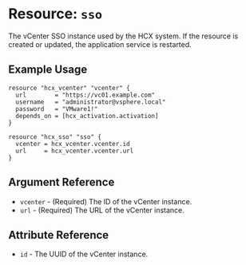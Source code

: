 # Resource: `sso`

The vCenter SSO instance used by the HCX system. If the resource is created or
updated, the application service is restarted.

## Example Usage

```hcl
resource "hcx_vcenter" "vcenter" {
  url        = "https://vc01.example.com"
  username   = "administrator@vsphere.local"
  password   = "VMware1!"
  depends_on = [hcx_activation.activation]
}

resource "hcx_sso" "sso" {
  vcenter = hcx_vcenter.vcenter.id
  url     = hcx_vcenter.vcenter.url
}
```

## Argument Reference

* `vcenter` - (Required) The ID of the vCenter instance.
* `url` - (Required) The URL of the vCenter instance.

## Attribute Reference

* `id` - The UUID of the vCenter instance.
